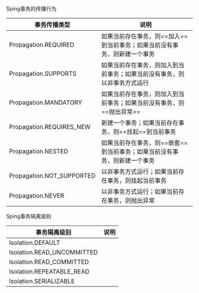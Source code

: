 Sping事务的传播行为

| 事务传播类型              | 说明                                                         |
| ------------------------- | ------------------------------------------------------------ |
| Propagation.REQUIRED      | 如果当前存在事务，则==加入==到当前事务；如果当前没有事务，则新建一个事务 |
| Propagation.SUPPORTS      | 如果当前存在事务，则加入到当前事务；如果当前没有事务，则以非事务方式运行 |
| Propagation.MANDATORY     | 如果当前存在事务，则加入到当前事务；如果当前没有事务，则==抛出异常== |
| Propagation.REQUIRES_NEW  | 新建一个事务；如果当前存在事务，则==挂起==到当前事务         |
| Propagation.NESTED        | 如果当前存在事务，则==嵌套==到当前事务；如果当前没有事务，则新建一个事务 |
| Propagation.NOT_SUPPORTED | 以非事务方式运行；如果当前存在事务，则挂起当前事务           |
| Propagation.NEVER         | 以非事务方式运行；如果当前存在事务，则抛出异常               |

Sping事务隔离级别

| 事务隔离级别               | 说明 |
| -------------------------- | ---- |
| Isolation.DEFAULT          |      |
| Isolation.READ_UNCOMMITTED |      |
| Isolation.READ_COMMITTED   |      |
| Isolation.REPEATABLE_READ  |      |
| Isolation.SERIALIZABLE     |      |


